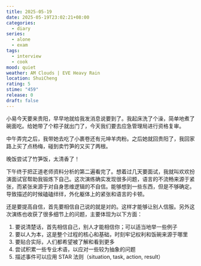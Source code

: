 ```yaml
---
title: 2025-05-19
date: 2025-05-19T23:02:21+08:00
categories:
  - diary
series:
  - alone
  - exam
tags:
  - interview
  - cook
mood: quiet
weather: AM Clouds | EVE Heavy Rain
location: ShuiCheng
rating: 5
stime: "459"
release: 0
draft: false
---
```

小易今天要来贵阳，早早地就给我发消息说要到了。我起床洗了个澡，简单地煮了碗面吃。给她带了个粽子就出门了，今天我们要去应急管理局进行资格复审。

中午弄完之后，我带她去吃了小裹卷还有元坤羊肉粉。之后她就回贵阳了，我回家路上买了点杨梅，碰到卖竹笋的又买了两根。

晚饭尝试了竹笋饭，太清香了！

下午终于把正道老师资料分析的第二遍看完了。想着过几天要面试，我就叫欢欢扮演面试官帮助我锻炼下自己。这次演练确实发现很多问题，语言的不流畅来源于紧张，而紧张来源于对自身思维逻辑的不自信。能够想到一些东西，但是不够确定。导致描述的时候磕磕绊绊，外化躯体上的紧张和语言的卡顿。

还是要提高自信，首先要相信自己说的就是对的。这样才能够让别人信服。另外这次演练也收获了很多细节上的问题，主要体现为以下方面：
1. 要说清楚话，首先相信自己，别人才能相信你；可以适当地举一些例子
2. 要以人为本，这是整个过程的核心和基础，时刻牢记权利和饭碗来源于哪里
3. 要贴合实际，人们都希望被了解和看到更多
4. 尝试积累一些专业术语，以应对一些较为抽象的问题
5. 描述事件可以应用 STAR 法则（situation, task, action, result）

